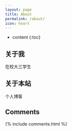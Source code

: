 ```yaml
---
layout: page
title: About
permalink: /about/
icon: heart
---
```

* content
{:toc}

## 关于我

在校大三学生



## 关于本站

个人博客



## Comments

{% include comments.html %}
